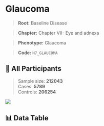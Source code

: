 # Glaucoma

> **Root:** Baseline Disease  

> **Chapter:** Chapter VII- Eye and adnexa  

> **Phenotype:** Glaucoma  

> **Code:** `H7_GLAUCOMA`

## 🧪 All Participants  
> Sample size: **212043**  
> Cases: **5789**  
> Controls: **206254**
<img src="/Sensitive/Figures/ALL/Incidence/H7_GLAUCOMA.png"/>

## 📊 Data Table
<CsvTableMRF src="/Sensitive/Data/ALL/Incidence/COX_H7_GLAUCOMA.csv"/>

